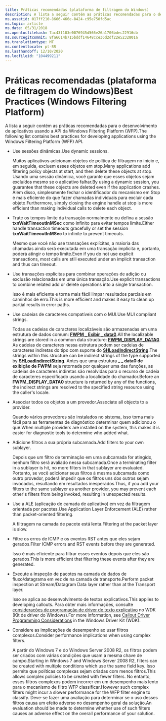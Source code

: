 ```yaml
---
title: Práticas recomendadas (plataforma de filtragem do Windows)
description: A lista a seguir contém as práticas recomendadas para o desenvolvimento de aplicativos usando a API da Windows Filtering Platform (WFP).
ms.assetid: 017ff210-8666-466e-8424-c95e750fd5ac
ms.topic: article
ms.date: 05/31/2018
ms.openlocfilehash: 7ac43f103e0076945d566e26a1706bdec22916db
ms.sourcegitcommit: 8fa6614b715bddf14648cce36d2df22e5232801a
ms.translationtype: MT
ms.contentlocale: pt-BR
ms.lasthandoff: 12/10/2020
ms.locfileid: "104499211"
---
```

# <a name="best-practices-windows-filtering-platform"></a><span data-ttu-id="a0db0-103">Práticas recomendadas (plataforma de filtragem do Windows)</span><span class="sxs-lookup"><span data-stu-id="a0db0-103">Best Practices (Windows Filtering Platform)</span></span>

<span data-ttu-id="a0db0-104">A lista a seguir contém as práticas recomendadas para o desenvolvimento de aplicativos usando a API da Windows Filtering Platform (WFP).</span><span class="sxs-lookup"><span data-stu-id="a0db0-104">The following list contains best practices for developing applications using the Windows Filtering Platform (WFP) API.</span></span>

-   <span data-ttu-id="a0db0-105">Use sessões dinâmicas.</span><span class="sxs-lookup"><span data-stu-id="a0db0-105">Use dynamic sessions.</span></span>

    <span data-ttu-id="a0db0-106">Muitos aplicativos adicionam objetos de política de filtragem no início e, em seguida, excluem esses objetos em stop.</span><span class="sxs-lookup"><span data-stu-id="a0db0-106">Many applications add filtering policy objects at start, and then delete these objects at stop.</span></span> <span data-ttu-id="a0db0-107">Usando uma sessão dinâmica, você garante que esses objetos sejam excluídos mesmo se o aplicativo falhar.</span><span class="sxs-lookup"><span data-stu-id="a0db0-107">By using a dynamic session, you guarantee that these objects are deleted even if the application crashes.</span></span> <span data-ttu-id="a0db0-108">Além disso, simplesmente fechar o identificador do mecanismo em Stop é mais eficiente do que fazer chamadas individuais para excluir cada objeto.</span><span class="sxs-lookup"><span data-stu-id="a0db0-108">Furthermore, simply closing the engine handle at stop is more efficient than making individual calls to delete each object.</span></span>

-   <span data-ttu-id="a0db0-109">Trate os tempos limite da transação normalmente ou defina a sessão **txnWaitTimeoutInMSec** como infinito para evitar tempos limite.</span><span class="sxs-lookup"><span data-stu-id="a0db0-109">Either handle transaction timeouts gracefully or set the session **txnWaitTimeoutInMSec** to infinite to prevent timeouts.</span></span>

    <span data-ttu-id="a0db0-110">Mesmo que você não use transações explícitas, a maioria das chamadas ainda será executada em uma transação implícita e, portanto, poderá atingir o tempo limite.</span><span class="sxs-lookup"><span data-stu-id="a0db0-110">Even if you do not use explicit transactions, most calls are still executed under an implicit transaction and thus can timeout.</span></span>

-   <span data-ttu-id="a0db0-111">Use transações explícitas para combinar operações de adição ou exclusão relacionadas em uma única transação.</span><span class="sxs-lookup"><span data-stu-id="a0db0-111">Use explicit transactions to combine related add or delete operations into a single transaction.</span></span>

    <span data-ttu-id="a0db0-112">Isso é mais eficiente e torna mais fácil limpar resultados parciais em caminhos de erro.</span><span class="sxs-lookup"><span data-stu-id="a0db0-112">This is more efficient and makes it easy to clean up partial results in error paths.</span></span>

-   <span data-ttu-id="a0db0-113">Use cadeias de caracteres compatíveis com o MUI.</span><span class="sxs-lookup"><span data-stu-id="a0db0-113">Use MUI compliant strings.</span></span>

    <span data-ttu-id="a0db0-114">Todas as cadeias de caracteres localizáveis são armazenadas em uma estrutura de dados comum: [**FWPM \_ Exibir \_ data0**](/windows/desktop/api/Fwptypes/ns-fwptypes-fwpm_display_data0).</span><span class="sxs-lookup"><span data-stu-id="a0db0-114">All the localizable strings are stored in a common data structure: [**FWPM\_DISPLAY\_DATA0**](/windows/desktop/api/Fwptypes/ns-fwptypes-fwpm_display_data0).</span></span> <span data-ttu-id="a0db0-115">As cadeias de caracteres nessa estrutura podem ser cadeias de caracteres indiretas do tipo com suporte do [**SHLoadIndirectString**](/windows/win32/api/shlwapi/nf-shlwapi-shloadindirectstring).</span><span class="sxs-lookup"><span data-stu-id="a0db0-115">The strings within this structure can be indirect strings of the type supported by [**SHLoadIndirectString**](/windows/win32/api/shlwapi/nf-shlwapi-shloadindirectstring).</span></span> <span data-ttu-id="a0db0-116">Antes que uma estrutura **\_ \_ data0 de exibição de FWPM** seja retornada por qualquer uma das funções, as cadeias de caracteres indiretas são resolvidas para o recurso de cadeia de caracteres especificado usando a localidade do chamador.</span><span class="sxs-lookup"><span data-stu-id="a0db0-116">Before an **FWPM\_DISPLAY\_DATA0** structure is returned by any of the functions, the indirect strings are resolved to the specified string resource using the caller's locale.</span></span>

-   <span data-ttu-id="a0db0-117">Associar todos os objetos a um provedor.</span><span class="sxs-lookup"><span data-stu-id="a0db0-117">Associate all objects to a provider.</span></span>

    <span data-ttu-id="a0db0-118">Quando vários provedores são instalados no sistema, isso torna mais fácil para as ferramentas de diagnóstico determinar quem adicionou o quê.</span><span class="sxs-lookup"><span data-stu-id="a0db0-118">When multiple providers are installed on the system, this makes it is easier for diagnostic tools to determine who added what.</span></span>

-   <span data-ttu-id="a0db0-119">Adicione filtros a sua própria subcamada.</span><span class="sxs-lookup"><span data-stu-id="a0db0-119">Add filters to your own sublayer.</span></span>

    <span data-ttu-id="a0db0-120">Depois que um filtro de terminação em uma subcamada for atingido, nenhum filtro será avaliado nessa subcamada.</span><span class="sxs-lookup"><span data-stu-id="a0db0-120">Once a terminating filter in a sublayer is hit, no more filters in that sublayer are evaluated.</span></span> <span data-ttu-id="a0db0-121">Portanto, se você adicionar seus filtros à mesma subcamada como outro provedor, poderá impedir que os filtros uns dos outros sejam invocados, resultando em resultados inesperados.</span><span class="sxs-lookup"><span data-stu-id="a0db0-121">Thus, if you add your filters to the same sublayer as another provider, you may prevent each other's filters from being invoked, resulting in unexpected results.</span></span>

-   <span data-ttu-id="a0db0-122">Use a ALE (aplicação de camada de aplicativo) em vez da filtragem orientada por pacotes.</span><span class="sxs-lookup"><span data-stu-id="a0db0-122">Use Application Layer Enforcement (ALE) rather than packet-oriented filtering.</span></span>

    <span data-ttu-id="a0db0-123">A filtragem na camada de pacote está lenta.</span><span class="sxs-lookup"><span data-stu-id="a0db0-123">Filtering at the packet layer is slow.</span></span>

-   <span data-ttu-id="a0db0-124">Filtre os erros de ICMP e os eventos RST antes que eles sejam gerados.</span><span class="sxs-lookup"><span data-stu-id="a0db0-124">Filter ICMP errors and RST events before they are generated.</span></span>

    <span data-ttu-id="a0db0-125">Isso é mais eficiente para filtrar esses eventos depois que eles são gerados.</span><span class="sxs-lookup"><span data-stu-id="a0db0-125">This is more efficient that filtering these events after they are generated.</span></span>

-   <span data-ttu-id="a0db0-126">Execute a inspeção de pacotes na camada de dados de fluxo/datagrama em vez de na camada de transporte.</span><span class="sxs-lookup"><span data-stu-id="a0db0-126">Perform packet inspection at Stream/Datagram Data layer rather than at the Transport layer.</span></span>

    <span data-ttu-id="a0db0-127">Isso se aplica ao desenvolvimento de textos explicativos.</span><span class="sxs-lookup"><span data-stu-id="a0db0-127">This applies to developing callouts.</span></span> <span data-ttu-id="a0db0-128">Para obter mais informações, consulte [considerações de programação de driver de texto explicativo](/windows-hardware/drivers/network/callout-driver-programming-considerations) no WDK (Kit de driver do Windows).</span><span class="sxs-lookup"><span data-stu-id="a0db0-128">For more information, see [Callout Driver Programming Considerations](/windows-hardware/drivers/network/callout-driver-programming-considerations) in the Windows Driver Kit (WDK).</span></span>

-   <span data-ttu-id="a0db0-129">Considere as implicações de desempenho ao usar filtros complexos.</span><span class="sxs-lookup"><span data-stu-id="a0db0-129">Consider performance implications when using complex filters.</span></span>

    <span data-ttu-id="a0db0-130">A partir do Windows 7 e do Windows Server 2008 R2, os filtros podem ser criados com várias condições que usam a mesma chave de campo.</span><span class="sxs-lookup"><span data-stu-id="a0db0-130">Starting in Windows 7 and Windows Server 2008 R2, filters can be created with multiple conditions which use the same field key.</span></span> <span data-ttu-id="a0db0-131">Isso permite que políticas complexas sejam criadas com menos filtros.</span><span class="sxs-lookup"><span data-stu-id="a0db0-131">This allows complex policies to be created with fewer filters.</span></span> <span data-ttu-id="a0db0-132">No entanto, esses filtros complexos podem incorrer em um desempenho mais lento para o mecanismo de filtro WFP classificar.</span><span class="sxs-lookup"><span data-stu-id="a0db0-132">However such complex filters might incur a slower performance for the WFP filter engine to classify.</span></span> <span data-ttu-id="a0db0-133">Deve-se fazer uma avaliação para determinar se o uso desses filtros causa um efeito adverso no desempenho geral da solução.</span><span class="sxs-lookup"><span data-stu-id="a0db0-133">An evaluation should be made to determine whether use of such filters causes an adverse effect on the overall performance of your solution.</span></span>

 

 
